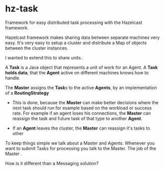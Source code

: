 hz-task
=======

Framework for easy distributed task processing with the Hazelcast framework.

Hazelcast framework makes sharing data between separate machines very easy. 
It's very easy to setup a cluster and distribute a Map of objects between the cluster instances.

I wanted to extend this to share units .

A **Task** is a Java object that represents a unit of work for an Agent. 
A **Task holds data**, that the **Agent** active on different machines knows how to handle.   

The **Master** assigns the **Task**s to the active **Agents**, by an implementation of a **RoutingStrategy**
   - This is done, because the **Master** can make better decisions where the next task should run for example based on the workload or success rate. 
   For example if an agent loses his connections, the **Master** can reassign the task and future task of that type to another **Agent**.

   - If an **Agent** leaves the cluster, the **Master** can reassign it's tasks to other  
   

To keep things simple we talk about a Master and Agents. 
Whenever you want to submit Tasks for processing you talk to the Master.
The job of the Master .

How is it different than a Messaging solution? 

